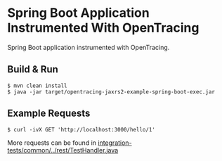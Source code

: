 # Spring Boot Application Instrumented With OpenTracing

Spring Boot application instrumented with OpenTracing.

## Build & Run
```shell
$ mvn clean install
$ java -jar target/opentracing-jaxrs2-example-spring-boot-exec.jar
```

## Example Requests
```shell
$ curl -ivX GET 'http://localhost:3000/hello/1'
```

More requests can be found in [integration-tests/common/../rest/TestHandler.java](../../opentracing-jaxrs2-itest/common/src/main/java/io/opentracing/contrib/jaxrs2/itest/common/rest/TestHandler.java)
